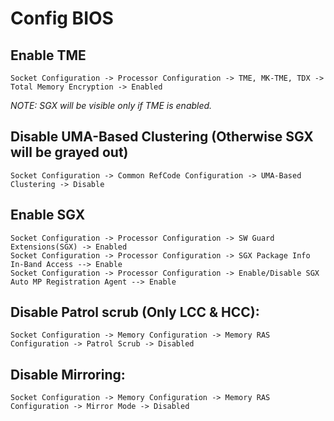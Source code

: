 # Config BIOS

## Enable TME

```text
Socket Configuration -> Processor Configuration -> TME, MK-TME, TDX -> Total Memory Encryption -> Enabled
```

*NOTE: SGX will be visible only if TME is enabled.*

## Disable UMA-Based Clustering (Otherwise SGX will be grayed out)

```text
Socket Configuration -> Common RefCode Configuration -> UMA-Based Clustering -> Disable
```

## Enable SGX

```text
Socket Configuration -> Processor Configuration -> SW Guard Extensions(SGX) -> Enabled
Socket Configuration -> Processor Configuration -> SGX Package Info In-Band Access --> Enable
Socket Configuration -> Processor Configuration -> Enable/Disable SGX Auto MP Registration Agent --> Enable
```

## Disable Patrol scrub (Only LCC & HCC):

```text
Socket Configuration -> Memory Configuration -> Memory RAS Configuration -> Patrol Scrub -> Disabled
```

## Disable Mirroring:

```text
Socket Configuration -> Memory Configuration -> Memory RAS Configuration -> Mirror Mode -> Disabled
```
